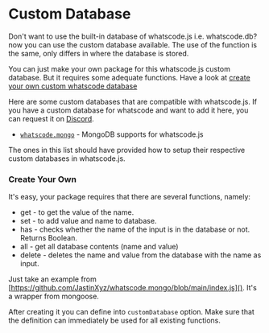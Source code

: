 # Custom Database

Don't want to use the built-in database of whatscode.js i.e. whatscode.db? now you can use the custom database available. The use of the function is the same, only differs in where the database is stored.

You can just make your own package for this whatscode.js custom database. But it requires some adequate functions. Have a look at [create your own custom whatscode database](#create-your-own)

Here are some custom databases that are compatible with whatscode.js. If you have a custom database for whatscode and want to add it here, you can request it on [Discord](https://discord.gg/CzqHbx7rdU).

- [`whatscode.mongo`](https://npmjs.com/whatscode.mongo) - MongoDB supports for whatscode.js

The ones in this list should have provided how to setup their respective custom databases in whatscode.js.

### Create Your Own

It's easy, your package requires that there are several functions, namely:
- get - to get the value of the name.
- set - to add value and name to database.
- has - checks whether the name of the input is in the database or not. Returns Boolean.
- all - get all database contents (name and value)
- delete - deletes the name and value from the database with the name as input.

Just take an example from [https://github.com/JastinXyz/whatscode.mongo/blob/main/index.js](). It's a wrapper from mongoose.

After creating it you can define into `customDatabase` option. Make sure that the definition can immediately be used for all existing functions.
